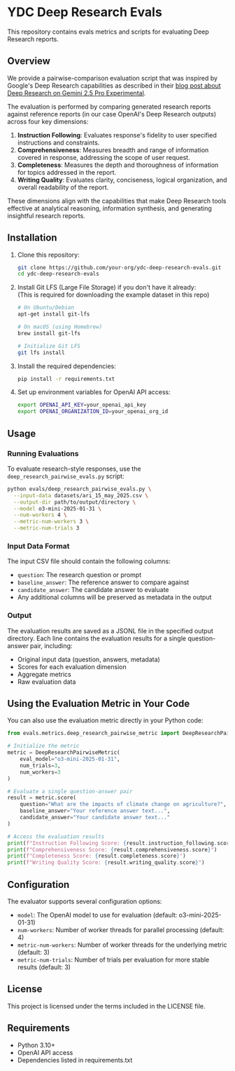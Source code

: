 # YDC Deep Research Evals

This repository contains evals metrics and scripts for evaluating Deep Research reports.

## Overview
We provide a pairwise-comparison evaluation script that was inspired by Google's Deep Research capabilities as described in their [blog post about Deep Research on Gemini 2.5 Pro Experimental](https://blog.google/products/gemini/deep-research-gemini-2-5-pro-experimental/).

The evaluation is performed by comparing generated research reports against reference reports (in our case OpenAI's Deep Research outputs) across four key dimensions:

1. **Instruction Following**: Evaluates response's fidelity to user specified instructions and constraints.
2. **Comprehensiveness**: Measures breadth and range of information covered in response, addressing the scope of user request.
3. **Completeness**: Measures the depth and thoroughness of information for topics addressed in the report.
4. **Writing Quality**: Evaluates clarity, conciseness, logical organization, and overall readability of the report.

These dimensions align with the capabilities that make Deep Research tools effective at analytical reasoning, information synthesis, and generating insightful research reports.

## Installation

1. Clone this repository:
   ```bash
   git clone https://github.com/your-org/ydc-deep-research-evals.git
   cd ydc-deep-research-evals
   ```

2. Install Git LFS (Large File Storage) if you don't have it already:  
(This is required for downloading the example dataset in this repo)
   ```bash
   # On Ubuntu/Debian
   apt-get install git-lfs
   
   # On macOS (using Homebrew)
   brew install git-lfs
   
   # Initialize Git LFS
   git lfs install
   ```

3. Install the required dependencies:
   ```bash
   pip install -r requirements.txt
   ```

4. Set up environment variables for OpenAI API access:
   ```bash
   export OPENAI_API_KEY=your_openai_api_key
   export OPENAI_ORGANIZATION_ID=your_openai_org_id
   ```

## Usage

### Running Evaluations

To evaluate research-style responses, use the `deep_research_pairwise_evals.py` script:

```bash
python evals/deep_research_pairwise_evals.py \
  --input-data datasets/ari_15_may_2025.csv \
  --output-dir path/to/output/directory \
  --model o3-mini-2025-01-31 \
  --num-workers 4 \
  --metric-num-workers 3 \
  --metric-num-trials 3
```

### Input Data Format

The input CSV file should contain the following columns:
- `question`: The research question or prompt
- `baseline_answer`: The reference answer to compare against
- `candidate_answer`: The candidate answer to evaluate
- Any additional columns will be preserved as metadata in the output

### Output

The evaluation results are saved as a JSONL file in the specified output directory. Each line contains the evaluation results for a single question-answer pair, including:

- Original input data (question, answers, metadata)
- Scores for each evaluation dimension
- Aggregate metrics
- Raw evaluation data

## Using the Evaluation Metric in Your Code

You can also use the evaluation metric directly in your Python code:

```python
from evals.metrics.deep_research_pairwise_metric import DeepResearchPairwiseMetric

# Initialize the metric
metric = DeepResearchPairwiseMetric(
    eval_model="o3-mini-2025-01-31",
    num_trials=3,
    num_workers=3
)

# Evaluate a single question-answer pair
result = metric.score(
    question="What are the impacts of climate change on agriculture?",
    baseline_answer="Your reference answer text...",
    candidate_answer="Your candidate answer text..."
)

# Access the evaluation results
print(f"Instruction Following Score: {result.instruction_following.score}")
print(f"Comprehensiveness Score: {result.comprehensiveness.score}")
print(f"Completeness Score: {result.completeness.score}")
print(f"Writing Quality Score: {result.writing_quality.score}")
```

## Configuration

The evaluator supports several configuration options:

- `model`: The OpenAI model to use for evaluation (default: o3-mini-2025-01-31)
- `num-workers`: Number of worker threads for parallel processing (default: 4)
- `metric-num-workers`: Number of worker threads for the underlying metric (default: 3)
- `metric-num-trials`: Number of trials per evaluation for more stable results (default: 3)

## License

This project is licensed under the terms included in the LICENSE file.

## Requirements

- Python 3.10+
- OpenAI API access
- Dependencies listed in requirements.txt
